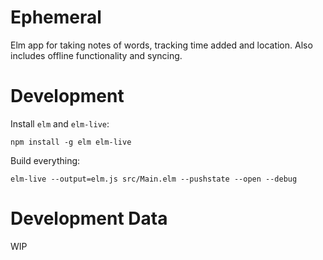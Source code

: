# Ephemeral
Elm app for taking notes of words, tracking time added and location.
Also includes offline functionality and syncing.

# Development
Install `elm` and `elm-live`:
```shell
npm install -g elm elm-live
```

Build everything:
```shell
elm-live --output=elm.js src/Main.elm --pushstate --open --debug
```

# Development Data
WIP
